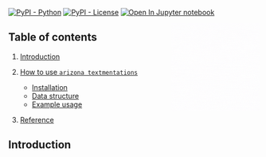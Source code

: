 [![PyPI - Python](https://img.shields.io/badge/%203.7%20|%203.8-blue.svg)]()
[![PyPI - License](https://img.shields.io/badge/license-MIT-green.svg)]()
[![Open In Jupyter notebook](https://colab.research.google.com/assets/colab-badge.svg)]()

<img src="docs/imgs/textmentations.gif" width="35%" height="35%" align="right" />

## Table of contents

1. [Introduction](#introduction)
2. [How to use `arizona textmentations`](#how_to_use)
    - [Installation](#installation)
    - [Data structure](#data_structure)
    - [Example usage](#usage)

3. [Reference](#reference)


## <a name='introduction'></a> Introduction




